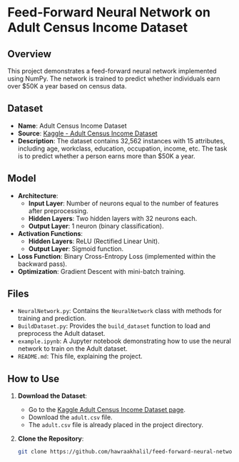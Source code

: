# Feed-Forward Neural Network on Adult Census Income Dataset

## Overview

This project demonstrates a feed-forward neural network implemented using NumPy. The network is trained to predict whether individuals earn over \$50K a year based on census data.

## Dataset

- **Name**: Adult Census Income Dataset
- **Source**: [Kaggle - Adult Census Income Dataset](https://www.kaggle.com/datasets/priyamchoksi/adult-census-income-dataset)
- **Description**: The dataset contains 32,562 instances with 15 attributes, including age, workclass, education, occupation, income, etc. The task is to predict whether a person earns more than \$50K a year.

## Model

- **Architecture**:
  - **Input Layer**: Number of neurons equal to the number of features after preprocessing.
  - **Hidden Layers**: Two hidden layers with 32 neurons each.
  - **Output Layer**: 1 neuron (binary classification).
- **Activation Functions**:
  - **Hidden Layers**: ReLU (Rectified Linear Unit).
  - **Output Layer**: Sigmoid function.
- **Loss Function**: Binary Cross-Entropy Loss (implemented within the backward pass).
- **Optimization**: Gradient Descent with mini-batch training.

## Files

- `NeuralNetwork.py`: Contains the `NeuralNetwork` class with methods for training and prediction.
- `BuildDataset.py`: Provides the `build_dataset` function to load and preprocess the Adult dataset.
- `example.ipynb`: A Jupyter notebook demonstrating how to use the neural network to train on the Adult dataset.
- `README.md`: This file, explaining the project.

## How to Use

1. **Download the Dataset**:

   - Go to the [Kaggle Adult Census Income Dataset page](https://www.kaggle.com/uciml/adult-census-income).
   - Download the `adult.csv` file.
   - The `adult.csv` file is already placed in the project directory.

2. **Clone the Repository**:

   ```bash
   git clone https://github.com/hawraakhalil/feed-forward-neural-network.git
